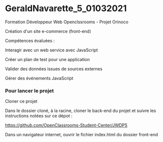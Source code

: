 # GeraldNavarette_5_01032021
Formation Développeur Web Openclssrooms - Projet Orinoco

Création d'un site e-commerce (front-end)

Compétences évaluées : 

Interagir avec un web service avec JavaScript

Créer un plan de test pour une application

Valider des données issues de sources externes

Gérer des événements JavaScript


### Pour lancer le projet ###

Cloner ce projet 

Dans le dossier cloné, à la racine, cloner le back-end du projet et suivre les instructions notées sur ce dépot : 

https://github.com/OpenClassrooms-Student-Center/JWDP5

Dans un navigateur internet, ouvrir le fichier index.html du dossier front-end


